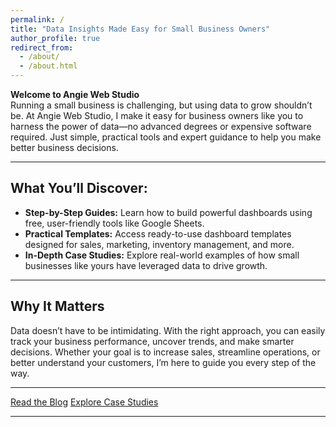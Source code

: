 ```yaml
---
permalink: /
title: "Data Insights Made Easy for Small Business Owners"
author_profile: true
redirect_from: 
  - /about/
  - /about.html
---
```


**Welcome to Angie Web Studio**  
Running a small business is challenging, but using data to grow shouldn’t be. At Angie Web Studio, I make it easy for business owners like you to harness the power of data—no advanced degrees or expensive software required. Just simple, practical tools and expert guidance to help you make better business decisions.

---

## What You’ll Discover:

- **Step-by-Step Guides:** Learn how to build powerful dashboards using free, user-friendly tools like Google Sheets.
- **Practical Templates:** Access ready-to-use dashboard templates designed for sales, marketing, inventory management, and more.
- **In-Depth Case Studies:** Explore real-world examples of how small businesses like yours have leveraged data to drive growth.

---

## Why It Matters

Data doesn’t have to be intimidating. With the right approach, you can easily track your business performance, uncover trends, and make smarter decisions. Whether your goal is to increase sales, streamline operations, or better understand your customers, I’m here to guide you every step of the way.

---

[Read the Blog][blog] [Explore Case Studies][case-studies]

---

[blog]: https://angiewebstudio.com/year-archive/
[case-studies]: https://angiewebstudio.com/portfolio/